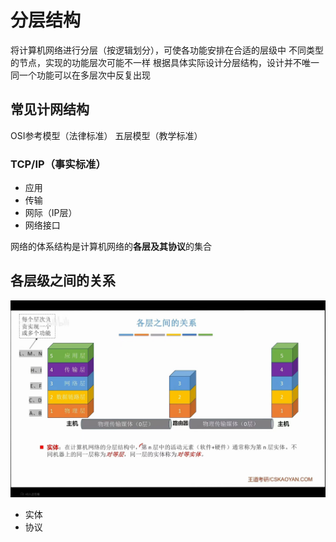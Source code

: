 


# 分层结构
将计算机网络进行分层（按逻辑划分），可使各功能安排在合适的层级中
不同类型的节点，实现的功能层次可能不一样
根据具体实际设计分层结构，设计并不唯一
同一个功能可以在多层次中反复出现

## 常见计网结构
OSI参考模型（法律标准）
五层模型（教学标准）
### TCP/IP（事实标准）
- 应用
- 传输
- 网际（IP层）
- 网络接口

网络的体系结构是计算机网络的**各层及其协议**的集合

## 各层级之间的关系

![输入图片说明](/imgs/2025-07-18/glmC8gHlK1gJ3i4V.jpeg)

- 实体
- 协议
<!--stackedit_data:
eyJoaXN0b3J5IjpbNzU3MzU0OTU2LDE4NTY4MzMxMDJdfQ==
-->